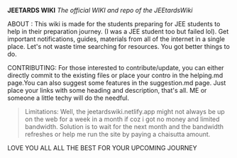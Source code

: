 **JEETARDS WIKI**
*The official WIKI and repo of the JEEtardsWiki*

ABOUT :
This wiki is made for the students preparing for JEE students to help in their preparation journey. (I was a JEE student too but failed lol). Get important notifications, guides, materials from all of the internet in a single place. Let's not waste time searching for resources. You got better things to do. 

CONTRIBUTING: For those interested to contribute/update, you can either directly commit to the existing files or place your contro in the helping.md page.You can also suggest some features in the suggestion.md page. Just place your links with some heading and description, that's all. ME or someone a little techy will do the needful. 

> Limitations: Well, the jeetardswiki.netlify.app might not always be up on the web for a week in a month if coz i got no money and limited bandwidth. Solution is to wait for the next month and the bandwidth refreshes or help me run the site by paying a chaisutta amount.

LOVE YOU ALL
ALL THE BEST FOR YOUR UPCOMING JOURNEY 

